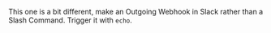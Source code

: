 This one is a bit different, make an Outgoing Webhook in Slack rather than a Slash Command. 
Trigger it with `echo`.
